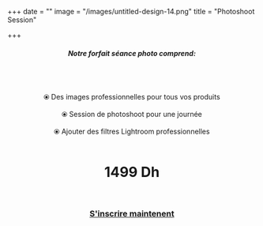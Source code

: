 +++
date = ""
image = "/images/untitled-design-14.png"
title = "Photoshoot Session"

+++
<h5 style="text-align:center;"><b>Notre forfait séance photo comprend:</b></h5><br><br><p style="text-align:center;">⦿ Des images professionnelles pour tous vos produits<br><br>⦿ Session de photoshoot pour une journée<br><br>⦿ Ajouter des filtres Lightroom professionnelles <br><br></p>

<h1 style="text-align:center;">1499 Dh<br><br></h1>

<h3 style="text-align:center;"><a href="https://business-booster.netlify.app/fr/contact">S'inscrire maintenent</a></h3>